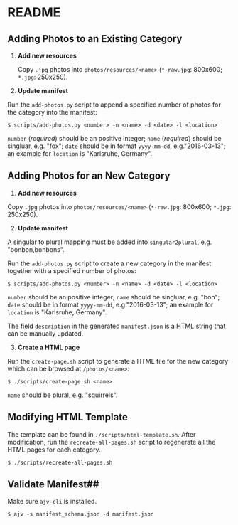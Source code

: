# README

## Adding Photos to an Existing Category

1. **Add new resources**

    Copy `.jpg` photos into `photos/resources/<name>` (`*-raw.jpg`: 800x600; `*.jpg`: 250x250).

2. **Update manifest**

  Run the `add-photos.py` script to append a specified number of photos for the category into the manifest:

  ```console
  $ scripts/add-photos.py <number> -n <name> -d <date> -l <location>
  ```
  `number` (_required_) should be an positive integer; `name` (_required_) should be singluar, e.g. "fox"; `date` should be in format `yyyy-mm-dd`, e.g."2016-03-13"; an example for `location` is "Karlsruhe, Germany".

## Adding Photos for an New Category

1. **Add new resources**

  Copy `.jpg` photos into `photos/resources/<name>` (`*-raw.jpg`: 800x600; `*.jpg`: 250x250).

2. **Update manifest**

  A singular to plural mapping must be added into `singular2plural`, e.g. "bonbon,bonbons".

  Run the `add-photos.py` script to create a new category in the manifest together with a specified number of photos:

  ```console
  $ scripts/add-photos.py <number> -n <name> -d <date> -l <location>
  ```

  `number` should be an positive integer; `name` should be singluar, e.g. "bon"; `date` should be in format `yyyy-mm-dd`, e.g."2016-03-13"; an example for `location` is "Karlsruhe, Germany".

  The field `description` in the generated `manifest.json` is a HTML string that can be manually updated.

3. **Create a HTML page**

  Run the `create-page.sh` script to generate a HTML file for the new category which can be browsed at `/photos/<name>`:

  ```console
  $ ./scripts/create-page.sh <name>
  ```
  `name` should be plural, e.g. "squirrels".

## Modifying HTML Template

The template can be found in `./scripts/html-template.sh`. After modification, run the `recreate-all-pages.sh` script to regenerate all the HTML pages for each category.

```console
$ ./scripts/recreate-all-pages.sh
```

## Validate Manifest##

Make sure `ajv-cli` is installed.

```console
$ ajv -s manifest_schema.json -d manifest.json
```
